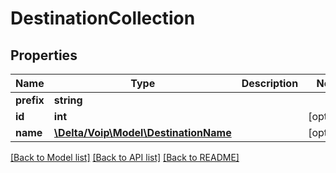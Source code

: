 # DestinationCollection

## Properties
Name | Type | Description | Notes
------------ | ------------- | ------------- | -------------
**prefix** | **string** |  | 
**id** | **int** |  | [optional] 
**name** | [**\Delta/Voip\Model\DestinationName**](DestinationName.md) |  | [optional] 

[[Back to Model list]](../README.md#documentation-for-models) [[Back to API list]](../README.md#documentation-for-api-endpoints) [[Back to README]](../README.md)


